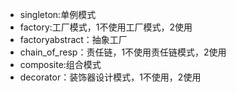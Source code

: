 
- singleton:单例模式
- factory:工厂模式，1不使用工厂模式，2使用
- factoryabstract：抽象工厂
- chain_of_resp：责任链，1不使用责任链模式，2使用
- composite:组合模式
- decorator：装饰器设计模式，1不使用，2使用
